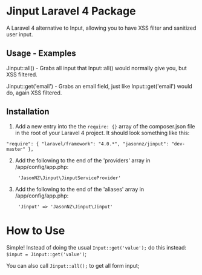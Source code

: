 # Jinput Laravel 4 Package
A Laravel 4 alternative to Input, allowing you to have XSS filter and sanitized user input.

## Usage - Examples

Jinput::all() - Grabs all input that Input::all() would normally give you, but XSS filtered.

Jinput::get('email') - Grabs an email field, just like Input::get('email') would do, again XSS filtered.

## Installation

1. Add a new entry into the the `require: {}` array of the composer.json file in the root of your Laravel 4 project. It should look something like this:


`"require": {
	"laravel/framework": "4.0.*",
	"jasonnz/jinput": "dev-master"
},`

2. Add the following to the end of the 'providers' array in /app/config/app.php:

        'JasonNZ\Jinput\JinputServiceProvider'

3. Add the following to the end of the 'aliases' array in /app/config/app.php:

        'Jinput' => 'JasonNZ\Jinput\Jinput'

# How to Use

Simple! Instead of doing the usual `Input::get('value');` do this instead: `$input = Jinput::get('value')`;

You can also call `Jinput::all();` to get all form input;
